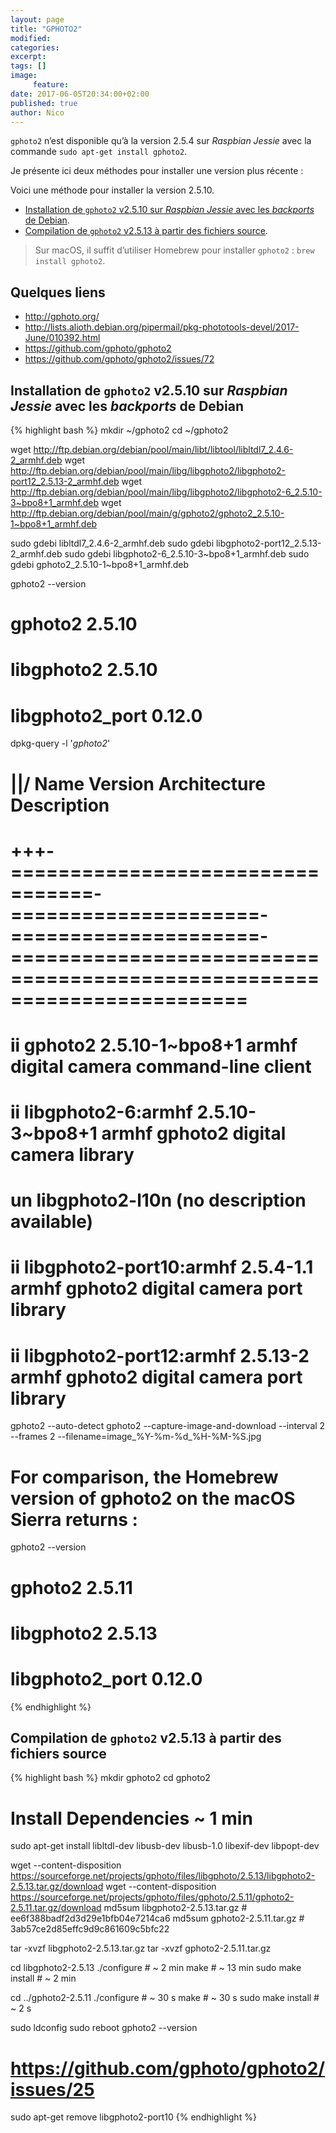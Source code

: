 ```yaml
---
layout: page
title: "GPHOTO2"
modified:
categories:
excerpt:
tags: []
image:
     feature:
date: 2017-06-05T20:34:00+02:00
published: true
author: Nico
---
```


`gphoto2` n’est disponible qu’à la version 2.5.4 sur *Raspbian Jessie* avec la commande `sudo apt-get install gphoto2`.

Je présente ici deux méthodes pour installer une version plus récente :


Voici une méthode pour installer la version 2.5.10.

- [Installation de `gphoto2` v2.5.10 sur *Raspbian Jessie* avec les *backports* de Debian][1].
- [Compilation de `gphoto2` v2.5.13 à partir des fichiers source][2].

[1]: #installation-de-gphoto2-v2510-sur-raspbian-jessie-avec-les-backports-de-debian
[2]: #compilation-de-gphoto2-v2513-à-partir-des-fichiers-source

> Sur macOS, il suffit d’utiliser Homebrew pour installer `gphoto2` : `brew install gphoto2`.

## Quelques liens

- <http://gphoto.org/>
- <http://lists.alioth.debian.org/pipermail/pkg-phototools-devel/2017-June/010392.html>
- <https://github.com/gphoto/gphoto2>
- <https://github.com/gphoto/gphoto2/issues/72>


## Installation de `gphoto2` v2.5.10 sur *Raspbian Jessie* avec les *backports* de Debian


{% highlight bash %}
mkdir ~/gphoto2
cd ~/gphoto2

wget http://ftp.debian.org/debian/pool/main/libt/libtool/libltdl7_2.4.6-2_armhf.deb
wget http://ftp.debian.org/debian/pool/main/libg/libgphoto2/libgphoto2-port12_2.5.13-2_armhf.deb
wget http://ftp.debian.org/debian/pool/main/libg/libgphoto2/libgphoto2-6_2.5.10-3~bpo8+1_armhf.deb
wget http://ftp.debian.org/debian/pool/main/g/gphoto2/gphoto2_2.5.10-1~bpo8+1_armhf.deb

sudo gdebi libltdl7_2.4.6-2_armhf.deb
sudo gdebi libgphoto2-port12_2.5.13-2_armhf.deb
sudo gdebi libgphoto2-6_2.5.10-3~bpo8+1_armhf.deb
sudo gdebi gphoto2_2.5.10-1~bpo8+1_armhf.deb

gphoto2 --version
   # gphoto2         2.5.10
   # libgphoto2      2.5.10
   # libgphoto2_port 0.12.0

dpkg-query -l '*gphoto2*'

   # ||/ Name                              Version               Architecture          Description
   # +++-=================================-=====================-=====================-========================================================================
   # ii  gphoto2                           2.5.10-1~bpo8+1       armhf                 digital camera command-line client
   # ii  libgphoto2-6:armhf                2.5.10-3~bpo8+1       armhf                 gphoto2 digital camera library
   # un  libgphoto2-l10n                   <none>                <none>                (no description available)
   # ii  libgphoto2-port10:armhf           2.5.4-1.1             armhf                 gphoto2 digital camera port library
   # ii  libgphoto2-port12:armhf           2.5.13-2              armhf                 gphoto2 digital camera port library

gphoto2 --auto-detect
gphoto2 --capture-image-and-download --interval 2 --frames 2 --filename=image_%Y-%m-%d_%H-%M-%S.jpg


# For comparison, the Homebrew version of gphoto2 on the macOS Sierra returns :
gphoto2 --version
   # gphoto2         2.5.11
   # libgphoto2      2.5.13
   # libgphoto2_port 0.12.0
{% endhighlight %}




## Compilation de `gphoto2` v2.5.13 à partir des fichiers source

{% highlight bash %}
mkdir gphoto2
cd gphoto2

# Install Dependencies ~ 1 min
sudo apt-get install libltdl-dev libusb-dev libusb-1.0 libexif-dev libpopt-dev

wget --content-disposition https://sourceforge.net/projects/gphoto/files/libgphoto/2.5.13/libgphoto2-2.5.13.tar.gz/download
wget --content-disposition https://sourceforge.net/projects/gphoto/files/gphoto/2.5.11/gphoto2-2.5.11.tar.gz/download
md5sum libgphoto2-2.5.13.tar.gz # ee6f388badf2d3d29e1bfb04e7214ca6
md5sum gphoto2-2.5.11.tar.gz # 3ab57ce2d85effc9d9c861609c5bfc22

tar -xvzf libgphoto2-2.5.13.tar.gz
tar -xvzf gphoto2-2.5.11.tar.gz

cd libgphoto2-2.5.13
./configure # ~ 2 min
make # ~ 13 min
sudo make install # ~ 2 min

cd ../gphoto2-2.5.11
./configure # ~ 30 s
make # ~ 30 s
sudo make install # ~ 2 s

sudo ldconfig
sudo reboot
gphoto2 --version

# https://github.com/gphoto/gphoto2/issues/25
sudo apt-get remove libgphoto2-port10
{% endhighlight %}

